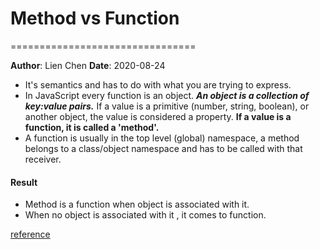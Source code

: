 # Method vs Function
================================

**Author**: Lien Chen  **Date**: 2020-08-24

* It's semantics and has to do with what you are trying to express.
* In JavaScript every function is an object. ***An object is a collection of key:value pairs.*** If a value is a primitive (number, string, boolean), or another object, the value is considered a property. **If a value is a function, it is called a 'method'.**
* A function is usually in the top level (global) namespace, a method belongs to a class/object namespace and has to be called with that receiver.

#### Result
* Method is a function when object is associated with it.
* When no object is associated with it , it comes to function.

[reference](https://stackoverflow.com/questions/15285293/method-vs-functions-and-other-questions)